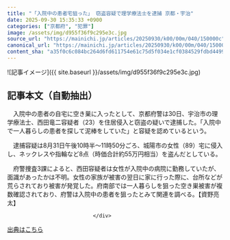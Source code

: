 ```yaml
---
title: "「入院中の患者宅狙った」 窃盗容疑で理学療法士を逮捕 京都・宇治"
date: 2025-09-30 15:35:33 +0900
categories: ["京都府", "犯罪"]
image: /assets/img/d955f36f9c295e3c.jpg
source_url: "https://mainichi.jp/articles/20250930/k00/00m/040/150000c"
canonical_url: "https://mainichi.jp/articles/20250930/k00/00m/040/150000c/"
content_sha: "a35f0c6c084bc264d6fd611754e61c75d5f034e1cf0384529fdbd4499a2dc534"
---
```


![記事イメージ]({{ site.baseurl }}/assets/img/d955f36f9c295e3c.jpg)

## 記事本文（自動抽出）
<div><section class="articledetail-body" id="articledetail-body">






<p>　入院中の患者の自宅に空き巣に入ったとして、京都府警は30日、宇治市の理学療法士、西田竜二容疑者（23）を住居侵入と窃盗の疑いで逮捕した。「入院中で一人暮らしの患者を探して泥棒をしていた」と容疑を認めているという。</p>

<p>　逮捕容疑は8月31日午後10時半～11時50分ごろ、城陽市の女性（89）宅に侵入し、ネックレスや指輪など8点（時価合計約55万円相当）を盗んだとしている。</p>

	


<p>　府警捜査3課によると、西田容疑者は女性が入院中の病院に勤務していたが、面識があったかは不明。女性の家族が被害の翌日に家に行った際に、台所などが荒らされており被害が発覚した。府南部では一人暮らしを狙った空き巣被害が複数確認されており、府警は入院中の患者を狙ったとみて関連を調べる。【資野亮太】</p>


</section>






								</div>

[出典はこちら](https://mainichi.jp/articles/20250930/k00/00m/040/150000c)
